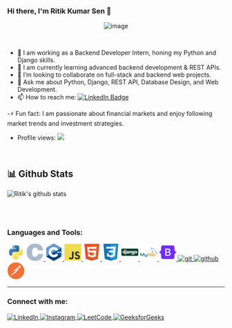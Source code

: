### Hi there, I'm Ritik Kumar Sen 👋

<p align="center">
<!--   <img src="https://avatars.githubusercontent.com/u/113904020?v=4" width="200" height="200" style="border-radius:50%"> -->
<img width="1280" height="320" alt="image" src="https://github.com/user-attachments/assets/454fee29-531a-4c63-8ea6-f7693fadc921" />
</p>

<br>

- 🔭 I am working as a Backend Developer Intern, honing my Python and Django skills.
- 🌱 I am currently learning advanced backend development & REST APIs.
- 👯 I’m looking to collaborate on full-stack and backend web projects.
- 💬 Ask me about Python, Django, REST API, Database Design, and Web Development.
- 📫 How to reach me: [![LinkedIn Badge](https://img.shields.io/badge/-LinkedIn-0077B5?style=flat-square&logo=linkedin&logoColor=white&link=https://www.linkedin.com/in/your-linkedin-username/)](https://www.linkedin.com/in/your-linkedin-username/)

-⚡ Fun fact: I am passionate about financial markets and enjoy following market trends and investment strategies.
- Profile views: ![](https://komarev.com/ghpvc/?username=ritikkumar-11)

<br>

<h2>📊 Github Stats</h2>

![Ritik's github stats](https://github-readme-stats.vercel.app/api?username=ritikkumar-11&theme=onedark&show_icons=true)

<br><br>

### Languages and Tools:

<p align="left">
  <a href="https://www.python.org" target="_blank" rel="noreferrer"> <img src="https://raw.githubusercontent.com/devicons/devicon/master/icons/python/python-original.svg" alt="python" width="40" height="40"/></a>
  <a href="https://www.cprogramming.com/" target="_blank" rel="noreferrer"> <img src="https://raw.githubusercontent.com/devicons/devicon/master/icons/c/c-original.svg" alt="c" width="40" height="40"/> </a>
  <a href="https://isocpp.org/" target="_blank" rel="noreferrer"> <img src="https://raw.githubusercontent.com/devicons/devicon/master/icons/cplusplus/cplusplus-original.svg" alt="cplusplus" width="40" height="40"/> </a>
  <a href="https://developer.mozilla.org/en-US/docs/Web/JavaScript" target="_blank" rel="noreferrer"> <img src="https://raw.githubusercontent.com/devicons/devicon/master/icons/javascript/javascript-original.svg" alt="javascript" width="40" height="40"/> </a>
  <a href="https://www.w3.org/html/" target="_blank" rel="noreferrer"> <img src="https://raw.githubusercontent.com/devicons/devicon/master/icons/html5/html5-original.svg" alt="html5" width="40" height="40"/> </a>
  <a href="https://www.w3schools.com/css/" target="_blank" rel="noreferrer"> <img src="https://raw.githubusercontent.com/devicons/devicon/master/icons/css3/css3-original.svg" alt="css3" width="40" height="40"/> </a>
  <a href="https://www.djangoproject.com/" target="_blank" rel="noreferrer"> <img src="https://raw.githubusercontent.com/devicons/devicon/master/icons/django/django-original.svg" alt="django" width="40" height="40"/> </a>
  <a href="https://www.mysql.com/" target="_blank" rel="noreferrer"> <img src="https://raw.githubusercontent.com/devicons/devicon/master/icons/mysql/mysql-original-wordmark.svg" alt="mysql" width="40" height="40"/> </a>
  <a href="https://getbootstrap.com/" target="_blank" rel="noreferrer"> <img src="https://raw.githubusercontent.com/devicons/devicon/master/icons/bootstrap/bootstrap-plain.svg" alt="bootstrap" width="40" height="40"/> </a>
  <a href="https://git-scm.com/" target="_blank" rel="noreferrer"> <img src="https://www.vectorlogo.zone/logos/git-scm/git-scm-icon.svg" alt="git" width="40" height="40"/> </a>
  <a href="https://github.com/" target="_blank" rel="noreferrer"> <img src="https://cdn.jsdelivr.net/npm/simple-icons@v5/icons/github.svg" alt="github" width="40" height="40"/> </a>
  <a href="https://www.postman.com/" target="_blank" rel="noreferrer"> <img src="https://raw.githubusercontent.com/devicons/devicon/master/icons/postman/postman-original.svg" alt="postman" width="40" height="40"/> </a>
</p>

---

<h3 align="left">Connect with me:</h3>
<p align="left">

<a href="https://www.linkedin.com/in/ritikkumarsen/" target="blank">
  <img align="center" src="https://raw.githubusercontent.com/rahuldkjain/github-profile-readme-generator/master/src/images/icons/Social/linked-in-alt.svg" alt="LinkedIn" height="30" width="40" />
</a>
<a href="https://www.instagram.com/ritikkumar066/" target="blank">
  <img align="center" src="https://raw.githubusercontent.com/rahuldkjain/github-profile-readme-generator/master/src/images/icons/Social/instagram.svg" alt="Instagram" height="30" width="40" />
</a>
<a href="https://leetcode.com/u/jBwu7EFb1y/" target="blank">
  <img align="center" src="https://raw.githubusercontent.com/rahuldkjain/github-profile-readme-generator/master/src/images/icons/Social/leet-code.svg" alt="LeetCode" height="30" width="40" />
</a>
<a href="https://www.geeksforgeeks.org/user/gurucu4i5d/" target="blank">
  <img align="center" src="https://raw.githubusercontent.com/rahuldkjain/github-profile-readme-generator/master/src/images/icons/Social/geeks-for-geeks.svg" alt="GeeksforGeeks" height="30" width="40" />
</a>
</p>

